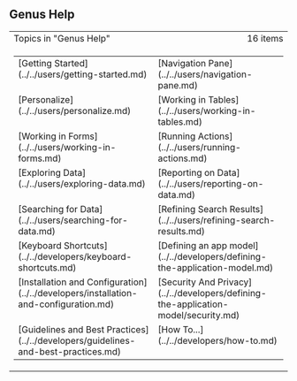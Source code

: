 ## Genus Help

<table cellpadding="0" cellspacing="0" width="100%" class="cdclvSuggestTable">

<tbody>

<tr>

<td width="100%" class="cdclvSuggestTitle">Topics in "Genus Help"</td>

<td class="cdclvSuggestTitle"><nobr>16 items</nobr></td>

</tr>

<tr>

<td class="cdclvCategoryCont" colspan="2">

<table cellpadding="0" cellspacing="0" width="100%">

<tbody>

<tr>

<td valign="top" class="cdclvCategoryCol1">[Getting Started](../../users/getting-started.md)</td>

<td valign="top" class="cdclvCategoryCol2">[Navigation Pane](../../users/navigation-pane.md)</td>

</tr>

<tr class="cdclvCategoryRowAlt">

<td valign="top" class="cdclvCategoryCol1">[Personalize](../../users/personalize.md)</td>

<td valign="top" class="cdclvCategoryCol2">[Working in Tables](../../users/working-in-tables.md)</td>

</tr>

<tr>

<td valign="top" class="cdclvCategoryCol1">[Working in Forms](../../users/working-in-forms.md)</td>

<td valign="top" class="cdclvCategoryCol2">[Running Actions](../../users/running-actions.md)</td>

</tr>

<tr class="cdclvCategoryRowAlt">

<td valign="top" class="cdclvCategoryCol1">[Exploring Data](../../users/exploring-data.md)</td>

<td valign="top" class="cdclvCategoryCol2">[Reporting on Data](../../users/reporting-on-data.md)</td>

</tr>

<tr>

<td valign="top" class="cdclvCategoryCol1">[Searching for Data](../../users/searching-for-data.md)</td>

<td valign="top" class="cdclvCategoryCol2">[Refining Search Results](../../users/refining-search-results.md)</td>

</tr>

<tr class="cdclvCategoryRowAlt">

<td valign="top" class="cdclvCategoryCol1">[Keyboard Shortcuts](../../developers/keyboard-shortcuts.md)</td>

<td valign="top" class="cdclvCategoryCol2">[Defining an app model](../../developers/defining-the-application-model.md)</td>

</tr>

<tr>

<td valign="top" class="cdclvCategoryCol1">[Installation and Configuration](../../developers/installation-and-configuration.md)</td>

<td valign="top" class="cdclvCategoryCol2">[Security And Privacy](../../developers/defining-the-application-model/security.md)</td>

</tr>

<tr class="cdclvCategoryRowAlt">

<td valign="top" class="cdclvCategoryCol1">[Guidelines and Best Practices](../../developers/guidelines-and-best-practices.md)</td>

<td valign="top" class="cdclvCategoryCol2">[How To...](../../developers/how-to.md)</td>

</tr>

</tbody>

</table>

</td>

</tr>

</tbody>

</table>